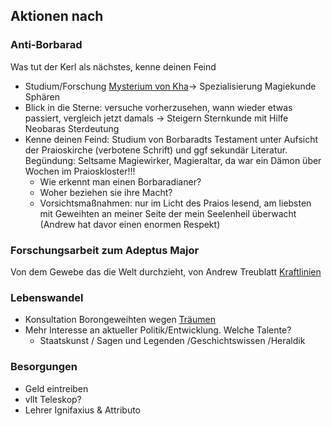 ## Aktionen nach 

### Anti-Borbarad
Was tut der Kerl als nächstes, kenne deinen Feind
* Studium/Forschung [Mysterium von Kha](lore#Mysterium%20von%20Kha)-> Spezialisierung Magiekunde Sphären 
* Blick in die Sterne: versuche vorherzusehen, wann wieder etwas passiert, vergleich jetzt damals -> Steigern Sternkunde mit Hilfe Neobaras Sterdeutung
* Kenne deinen Feind: Studium von Borbaradts Testament unter Aufsicht der Praioskirche (verbotene Schrift) und ggf sekundär Literatur. Begündung: Seltsame Magiewirker, Magieraltar, da war ein Dämon über Wochen im Praioskloster!!!
	* Wie erkennt man einen Borbaradianer?
	* Woher beziehen sie ihre Macht?
	* Vorsichtsmaßnahmen: nur im Licht des Praios lesend, am liebsten mit Geweihten an meiner Seite der mein Seelenheil überwacht (Andrew hat davor einen enormen Respekt)
	
### Forschungsarbeit zum Adeptus Major
Von dem Gewebe das die Welt durchzieht, von Andrew Treublatt [Kraftlinien](Notizen/Kraftlinien.md) 

### Lebenswandel
* Konsultation Borongeweihten wegen [Träumen](Notizen/Träume.md)
* Mehr Interesse an aktueller Politik/Entwicklung. Welche Talente?
	* Staatskunst / Sagen und Legenden /Geschichtswissen /Heraldik

### Besorgungen
* Geld eintreiben
* vllt Teleskop?
* Lehrer Ignifaxius & Attributo


 





